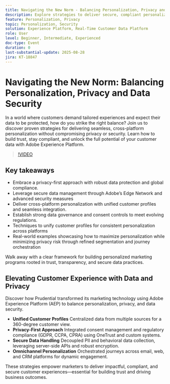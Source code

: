 ```yaml
---
title: Navigating the New Norm - Balancing Personalization, Privacy and Data Security
description: Explore strategies to deliver secure, compliant personalization while protecting customer data and building trust with Adobe Experience Platform.
feature: Personalization, Privacy
topic: Personalization, Security
solution: Experience Platform, Real-Time Customer Data Platform
role: User
level: Beginner, Intermediate, Experienced
doc-type: Event
duration: 0
last-substantial-update: 2025-08-28
jira: KT-18847
---
```


# Navigating the New Norm: Balancing Personalization, Privacy and Data Security

In a world where customers demand tailored experiences and expect their data to be protected, how do you strike the right balance? Join us to discover proven strategies for delivering seamless, cross-platform personalization without compromising privacy or security. Learn how to build trust, stay compliant, and unlock the full potential of your customer data with Adobe Experience Platform.

>[!VIDEO](https://video.tv.adobe.com/v/3471328/?learn=on&enablevpops)

## Key takeaways

* Embrace a privacy-first approach with robust data protection and global compliance.
* Leverage secure data management through Adobe’s Edge Network and advanced security measures
* Deliver cross-platform personalization with unified customer profiles and seamless integration.
* Establish strong data governance and consent controls to meet evolving regulations.
* Techniques to unify customer profiles for consistent personalization across platforms
* Real-world examples showcasing how to maximize personalization while minimizing privacy risk through refined segmentation and journey orchestration

Walk away with a clear framework for building personalized marketing programs rooted in trust, transparency, and secure data practices.

## Elevating Customer Experience with Data and Privacy

Discover how Prudential transformed its marketing technology using Adobe Experience Platform (AEP) to balance personalization, privacy, and data security.

* **Unified Customer Profiles** Centralized data from multiple sources for a 360-degree customer view.
* **Privacy-First Approach** Integrated consent management and regulatory compliance (GDPR, CCPA, CPRA) using OneTrust and custom systems.
* **Secure Data Handling** Decoupled PII and behavioral data collection, leveraging server-side APIs and robust encryption.
* **Omnichannel Personalization** Orchestrated journeys across email, web, and CRM platforms for dynamic engagement.

These strategies empower marketers to deliver impactful, compliant, and secure customer experiences—essential for building trust and driving business outcomes.

